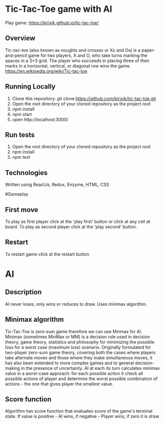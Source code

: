 # Tic-Tac-Toe game with AI
Play game: https://kirixik.github.io/tic-tac-toe/

## Overview
Tic-tac-toe (also known as noughts and crosses or Xs and Os) is a paper-and-pencil game for two players, X and O, who take turns marking the spaces in a 3×3 grid. The player who succeeds in placing three of their marks in a horizontal, vertical, or diagonal row wins the game.
https://en.wikipedia.org/wiki/Tic-tac-toe

## Running Locally

1. Clone this repository: git clone https://github.com/kirixik/tic-tac-toe.git
2. Open the root directory of your cloned repository as the project root
3. npm install
4. npm start
5. open http://localhost:3000/

## Run tests

1. Open the root directory of your cloned repository as the project root
2. npm install
3. npm test

## Technologies

Written using ReactJs, Redux, Enzyme, HTML, CSS

#Gameplay

## First move
To play as first player click at the 'play first' button or click at any cell at board.
To play as second player click at the 'play second' button.

## Restart
To restart game click at the restart button

# AI

## Description
AI never loses, only wins or reduces to draw. Uses minimax algorithm.

## Minimax algorithm
Tic-Tac-Toe is zero-sum game therefore we can use Minmax for AI.
Minimax (sometimes MinMax or MM) is a decision rule used in decision theory, game theory, statistics and philosophy for minimizing the possible loss for a worst case (maximum loss) scenario. Originally formulated for two-player zero-sum game theory, covering both the cases where players take alternate moves and those where they make simultaneous moves, it has also been extended to more complex games and to general decision-making in the presence of uncertainty.
AI at each its turn calculates minimax value in a worst-case approach: for each possible action it check all possible actions of player and determine the worst possible combination of actions - the one that gives player the smallest value.

## Score function
Algorithm has score function that evaluates score of the game's terminal state. If value is positive - AI wins, if negative - Player wins, if zero it is draw
